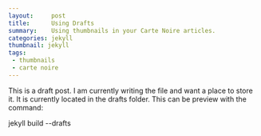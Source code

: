 ```yaml
---
layout:     post
title:      Using Drafts
summary:    Using thumbnails in your Carte Noire articles.
categories: jekyll
thumbnail: jekyll
tags:
 - thumbnails
 - carte noire
---
```


This is a draft post.  I am currently writing the file and want a place to store it.  It is currently located in the drafts folder.  This can be preview with the command:

jekyll build --drafts

